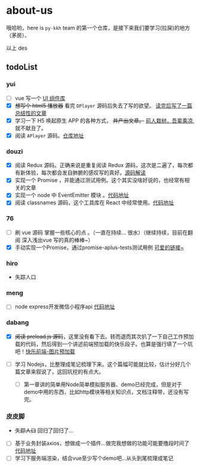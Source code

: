about-us
========

哦哈哟，here is `py-kkh` team 的第一个仓库，是接下来我们要学习(拉屎)的地方（茅房）、

以上 des

todoList
--------

### yui

-	[ ] vue 写一个 [UI 组件库](https://github.com/py-kkh/bilibili-ui)
-	[x] ~~想写个 html5 播放器~~ 看完 `DPlayer` 源码后失去了写的欲望。 [读完后写了一篇总结性的文章](https://miaoyuxinbaby.github.io/2019/02/14/DPlayer%E8%A7%82%E5%90%8E%E6%84%9F/#more)
-	[x] 学习一下 H5 唤起原生 APP 的各种方式， ~~并产出文章。~~ [前人栽树，吾辈乘凉](https://suanmei.github.io/2018/08/23/h5_call_app/),就不献丑了。
-	[x] 阅读 `APlayer` 源码。[仓库地址](https://github.com/miaoyuxinbaby/APlayer)

### douzi

-	[x] 阅读 Redux 源码。正确来说是重复阅读 Redux 源码，这次是二遍了，每次都有新体验，每次都会发自肺腑的感叹写的真好。[源码解读](https://github.com/dongliang1993/learn-excellent-source-code/tree/master/redux%20%E6%BA%90%E7%A0%81%E5%AD%A6%E4%B9%A0)
-	[x] 实现一个 Promise ，并能通过测试用例。这个其实没啥好说的，也经常有相关的文章
-	[x] 实现一个 node 中 EventEmitter 模块 。[代码地址](https://github.com/dongliang1993/learn-excellent-source-code/tree/master/EventEmitter%20%E8%BD%AE%E5%AD%90)
-	[x] 阅读 classnames 源码，这个工具库在 React 中经常使用。[代码地址](https://github.com/dongliang1993/learn-excellent-source-code/tree/master/classNames%20%E6%BA%90%E7%A0%81%E5%AD%A6%E4%B9%A0)

### 76

-	[ ] 刷 vue 源码 掌握一些核心的点 。（一直在持续... 很水）（继续持续，目前在翻阅 深入浅出vue 写的真的棒棒~）
-	[x] 手动实现一个Promise，通过promise-aplus-tests测试用例 [可爱的链接~](https://github.com/ruhook/my-promise)

### hiro

-	失踪人口

### meng

-	[ ] node express开发微信小程序api [代码地址](https://github.com/Wonderfour/xcx-js)

### dabang

-	[x] ~~阅读 preload.js 源码~~，这里没有看下去。转而退而其次扒了一下自己工作预加载的代码，然后得到一个讲述前端预加载的快乐段子。也算是强行填了一个坑吧！[快乐前端-图片预加载](https://www.cnblogs.com/chedabang/p/10508329.html)

-	[ ] 学习 Nodejs，比整理成笔记梳理下来。这个篇幅可能就比较，估计分好几个篇文章来叙说了，这回坑挖的有点大。
    + [ ] 第一章讲的简单用Node简单模拟服务器、demo已经完成，但是对于demo中用的东西，比如http模块等相关知识点，文档注释带，还没有写完。

### 皮皮脚

-	~~失踪人口~~ 回归了回归了...
-	[ ] 基于业务封装axios，想做成一个插件...做完我想做的功能可能要撸段时间了[代码地址](https://github.com/jeodeng/jee-axios)
-	[ ] 学习下服务端渲染，结合vue至少写个demo吧...从头到尾梳理成笔记
